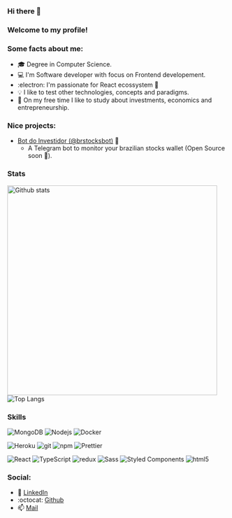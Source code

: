 ### Hi there 👋

### Welcome to my profile!

### Some facts about me:

- :mortar_board: Degree in Computer Science.
- :computer: I'm Software developer with focus on Frontend developement.
- :electron: I'm passionate for React ecossystem :blue_heart:
- :bulb: I like to test other technologies, concepts and paradigms.
- :money_with_wings: On my free time I like to study about investments, economics and entrepreneurship.

### Nice projects:

- [Bot do Investidor (@brstocksbot)](https://t.me/brstocksbot) :robot:
  - A Telegram bot to monitor your brazilian stocks wallet (Open Source soon :eyes:).

### Stats

<p>
  <img width="480px" alt="Github stats" src="https://github-readme-stats.vercel.app/api?username=hick97&hide=issues&count_private=true&show_icons=true&theme=dark&icon_color=ffffff" />
  <img alt="Top Langs" src="https://github-readme-stats.vercel.app/api/top-langs/?username=hick97&layout=compact&hide=PHP,Java&langs_count=8&theme=dark" />
</p>

### Skills

<p>
  <img alt="MongoDB" src="https://img.shields.io/badge/-MongoDB-13aa52?style=flat-square&logo=mongodb&logoColor=white" />
  <img alt="Nodejs" src="https://img.shields.io/badge/-Nodejs-43853d?style=flat-square&logo=Node.js&logoColor=white" />
  <img alt="Docker" src="https://img.shields.io/badge/-Docker-46a2f1?style=flat-square&logo=docker&logoColor=white" />
</p>
<p>
  <img alt="Heroku" src="https://img.shields.io/badge/-Heroku-430098?style=flat-square&logo=heroku&logoColor=white" />
  <img alt="git" src="https://img.shields.io/badge/-Git-F05032?style=flat-square&logo=git&logoColor=white" />
  <img alt="npm" src="https://img.shields.io/badge/-NPM-CB3837?style=flat-square&logo=npm&logoColor=white" />
  <img alt="Prettier" src="https://img.shields.io/badge/-Prettier-F7B93E?style=flat-square&logo=prettier&logoColor=white" />
</p>
<p>
  <img alt="React" src="https://img.shields.io/badge/-React-45b8d8?style=flat-square&logo=react&logoColor=white" />
  <img alt="TypeScript" src="https://img.shields.io/badge/-TypeScript-007ACC?style=flat-square&logo=typescript&logoColor=white" />
  <img alt="redux" src="https://img.shields.io/badge/-Redux-764ABC?style=flat-square&logo=redux&logoColor=white" />
  <img alt="Sass" src="https://img.shields.io/badge/-Sass-CC6699?style=flat-square&logo=sass&logoColor=white" />
  <img alt="Styled Components" src="https://img.shields.io/badge/-Styled_Components-db7092?style=flat-square&logo=styled-components&logoColor=white" />
  <img alt="html5" src="https://img.shields.io/badge/-HTML5-E34F26?style=flat-square&logo=html5&logoColor=white" />
</p>

### Social:

- :blue_heart: [LinkedIn](https://www.linkedin.com/in/henrique-augusto-84b490133/)
- :octocat: [Github](https://github.com/hick97?tab=repositories)
- :mailbox: [Mail](hick_97@hotmail.com)
